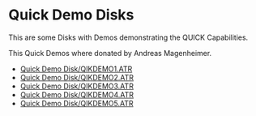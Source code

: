 # Quick Demo Disks  
  
This are some Disks with Demos demonstrating the QUICK Capabilities.  
  
This Quick Demos where donated by Andreas Magenheimer.  
  
- [Quick Demo Disk/QIKDEMO1.ATR](../Quick_Demo_Disks/index.md)  
- [Quick Demo Disk/QIKDEMO2.ATR](../Quick_Demo_Disks/index.md)  
- [Quick Demo Disk/QIKDEMO3.ATR](../Quick_Demo_Disks/index.md)  
- [Quick Demo Disk/QIKDEMO4.ATR](../Quick_Demo_Disks/index.md)  
- [Quick Demo Disk/QIKDEMO5.ATR](../Quick_Demo_Disks/index.md)  
